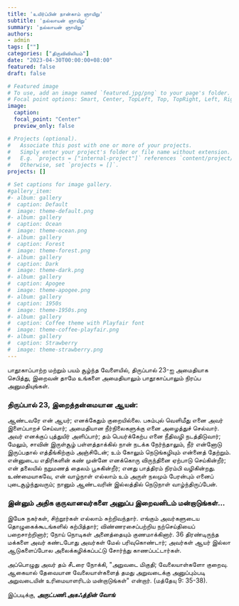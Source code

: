 ```yaml
---
title: 'உயிர்ப்பின் நான்காம் ஞாயிறு'
subtitle: 'நல்லாயன் ஞாயிறு'
summary: 'நல்லாயன் ஞாயிறு'
authors:
- admin
tags: [""]
categories: ["திருவிவிலியம்"]
date: "2023-04-30T00:00:00+08:00"
featured: false
draft: false

# Featured image
# To use, add an image named `featured.jpg/png` to your page's folder.
# Focal point options: Smart, Center, TopLeft, Top, TopRight, Left, Right, BottomLeft, Bottom, BottomRight
image:
  caption:
  focal_point: "Center"
  preview_only: false

# Projects (optional).
#   Associate this post with one or more of your projects.
#   Simply enter your project's folder or file name without extension.
#   E.g. `projects = ["internal-project"]` references `content/project/deep-learning/index.md`.
#   Otherwise, set `projects = []`.
projects: []

# Set captions for image gallery.
#gallery_item:
#- album: gallery
#  caption: Default
#  image: theme-default.png
#- album: gallery
#  caption: Ocean
#  image: theme-ocean.png
#- album: gallery
#  caption: Forest
#  image: theme-forest.png
#- album: gallery
#  caption: Dark
#  image: theme-dark.png
#- album: gallery
#  caption: Apogee
#  image: theme-apogee.png
#- album: gallery
#  caption: 1950s
#  image: theme-1950s.png
#- album: gallery
#  caption: Coffee theme with Playfair font
#  image: theme-coffee-playfair.png
#- album: gallery
#  caption: Strawberry
#  image: theme-strawberry.png
---
```

பாதூகாப்பாற்ற மற்றும் பயம் சூழ்ந்த வேளையில், திருப்பால் 23-ஐ அமைதியாக செபித்து, இறைவன் தாமே உங்களை அமைதியாலும் பாதூகாப்பாலும் நிரப்ப அனுமதியுங்கள். 

### திருப்பால் 23, இறைத்தன்மையான ஆயன்:
ஆண்டவரே என் ஆயர்; எனக்கேதும் குறையில்லை.
பசும்புல் வெளிமீது எனை அவர் இளைப்பாறச் செய்வார்; அமைதியான நீர்நிலைகளுக்கு எனை அழைத்துச் செல்வார்.
அவர் எனக்குப் புத்துயிர் அளிப்பார்; தம் பெயர்க்கேற்ப எனை நீதிவழி நடத்திடுவார்;
மேலும், சாவின் இருள்சூழ் பள்ளத்தாக்கில் நான் நடக்க நேர்ந்தாலும், நீர் என்னோடு இருப்பதால் எத்தீங்கிற்கும் அஞ்சிடேன்; உம் கோலும் நெடுங்கழியும் என்னைத் தேற்றும்.
என்னுடைய எதிரிகளின் கண் முன்னே எனக்கொரு விருந்தினை ஏற்பாடு செய்கின்றீர்; என் தலையில் நறுமணத் தைலம் பூசுகின்றீர்; எனது பாத்திரம் நிரம்பி வழிகின்றது.
உண்மையாகவே, என் வாழ்நாள் எல்லாம் உம் அருள் நலமும் பேரன்பும் எனைப் புடைசூழ்ந்துவரும்; நானும் ஆண்டவரின் இல்லத்தில் நெடுநாள் வாழ்ந்திருப்பேன்.

### இன்னும் அதிக குருவானவர்களை அனுப்ப இறைவனிடம் மன்றாடுங்கள்... 
இயேசு நகர்கள், சிற்றூர்கள் எல்லாம் சுற்றிவந்தார். எங்கும் அவர்களுடைய தொழுகைக்கூடங்களில் கற்பித்தார்; விண்ணரசைப்பற்றிய நற்செய்தியைப் பறைசாற்றினார்; நோய் நொடிகள் அனைத்தையும் குணமாக்கினார். 36 திரண்டிருந்த மக்களை அவர் கண்டபோது அவர்கள் மேல் பரிவுகொண்டார்; அவர்கள் ஆயர் இல்லா ஆடுகளைப்போல அலைக்கழிக்கப்பட்டு சோர்ந்து காணப்பட்டார்கள்.

அப்பொழுது அவர் தம் சீடரை நோக்கி, "அறுவடை மிகுதி; வேலையாள்களோ குறைவு. ஆகையால் தேவையான வேலையாள்களைத் தமது அறுவடைக்கு அனுப்பும்படி அறுவடையின் உரிமையாளரிடம் மன்றாடுங்கள்" என்றார். (மத்தேயு 9: 35-38).


இப்படிக்கு,
___அருட்பணி.அகஃத்தின் வோங்___

